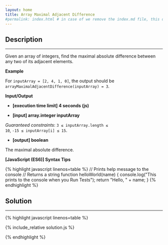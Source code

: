 ```yaml
---
layout: home
title: Array Maximal Adjacent Difference
#permalink: index.html # in case of we remove the index.md file, this doc will be the index page
---
```


<div class="row">
<div class="columnStmt" markdown="1">

## Description
------

Given an array of integers, find the maximal absolute difference between any two of its adjacent elements.


**Example**

For <code>inputArray = [2, 4, 1, 0]</code>, the output should be
<code>arrayMaximalAdjacentDifference(inputArray) = 3</code>.


**Input/Output**

* **[execution time limit] 4 seconds (js)**

* **[input] array.integer inputArray**

*Guaranteed constraints*:
<code>3 ≤ inputArray.length ≤ 10</code>,
<code>-15 ≤ inputArray[i] ≤ 15</code>.

* **[output] boolean**

The maximal absolute difference.


**[JavaScript (ES6)] Syntax Tips**

{% highlight javascript linenos=table %}
// Prints help message to the console
// Returns a string
function helloWorld(name) {
    console.log("This prints to the console when you Run Tests");
    return "Hello, " + name;
}
{% endhighlight %}

</div>
<div class="columnSol" markdown="1">

## Solution
------

{% highlight javascript linenos=table %}

{% include_relative solution.js %}

{% endhighlight %}

</div>
</div>